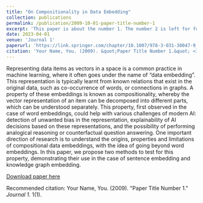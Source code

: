```yaml
---
title: "On Compositionality in Data Embedding"
collection: publications
permalink: /publication/2009-10-01-paper-title-number-1
excerpt: 'This paper is about the number 1. The number 2 is left for future work.'
date: 2023-04-01
venue: 'Journal 1'
paperurl: 'https://link.springer.com/chapter/10.1007/978-3-031-30047-9_38'
citation: 'Your Name, You. (2009). &quot;Paper Title Number 1.&quot; <i>Journal 1</i>. 1(1).'
---
```

Representing data items as vectors in a space is a common practice in machine learning, where it often goes under the name of “data embedding”. This representation is typically learnt from known relations that exist in the original data, such as co-occurrence of words, or connections in graphs. A property of these embeddings is known as compositionality, whereby the vector representation of an item can be decomposed into different parts, which can be understood separately. This property, first observed in the case of word embeddings, could help with various challenges of modern AI: detection of unwanted bias in the representation, explainability of AI decisions based on these representations, and the possibility of performing analogical reasoning or counterfactual question answering. One important direction of research is to understand the origins, properties and limitations of compositional data embeddings, with the idea of going beyond word embeddings. In this paper, we propose two methods to test for this property, demonstrating their use in the case of sentence embedding and knowledge graph embedding.

[Download paper here](http://academicpages.github.io/files/paper1.pdf)

Recommended citation: Your Name, You. (2009). "Paper Title Number 1." <i>Journal 1</i>. 1(1).

